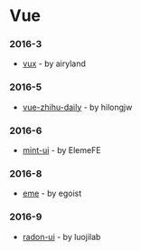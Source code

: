 # Vue


### 2016-3
- [vux](https://github.com/airyland/vux) - by airyland

### 2016-5
- [vue-zhihu-daily](https://github.com/hilongjw/vue-zhihu-daily) - by hilongjw

### 2016-6
- [mint-ui](https://github.com/ElemeFE/mint-ui) - by ElemeFE

### 2016-8
- [eme](https://github.com/egoist/eme) - by egoist

### 2016-9
- [radon-ui](https://github.com/luojilab/radon-ui) - by luojilab
